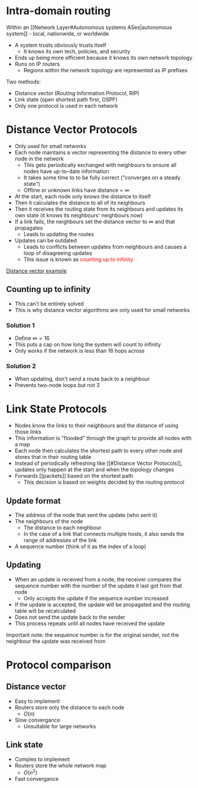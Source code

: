 # Intra-domain routing
Within an [[Network Layer#Autonomous systems ASes|autonomous system]] - local, nationwide, or worldwide

- A system trusts obviously trusts itself
	- It knows its own tech, policies, and security
- Ends up being more efficient because it knows its own network topology
- Runs on IP routers
	- Regions within the network topology are represented as IP prefixes

Two methods:
- Distance vector (Routing Information Protocol, RIP)
- Link state (open shortest path first, OSPF)
- Only one protocol is used in each network

# Distance Vector Protocols
- Only used for small networks
- Each node maintains a vector representing the distance to every other node in the network
	- This gets periodically exchanged with neighbours to ensure all nodes have up-to-date information
	- It takes some time to to be fully correct ("converges on a steady state")
	- Offline or unknown links have distance = $\infty$
- At the start, each node only knows the distance to itself
- Then it calculates the distance to all of its neighbours
- Then it receives the routing state from its neighbours and updates its own state (it knows its neighbours' neighbours now)
- If a link fails, the neighbours set the distance vector to $\infty$ and that propagates
	- Leads to updating the routes
- Updates can be outdated
	- Leads to conflicts between updates from neighbours and causes a loop of disagreeing updates
	- This issue is known as <font style="color:red;">counting up to infinity</font>

[Distance vector example](https://youtu.be/hdpnoOcrGck?t=370)

## Counting up to infinity
- This can't be entirely solved
- This is why distance vector algorithms are only used for small networks
### Solution 1
- Define $\infty = 16$
- This puts a cap on how long the system will count to infinity
- Only works if the network is less than 16 hops across

### Solution 2
- When updating, don't send a route back to a neighbour
- Prevents two-node loops but not 3

# Link State Protocols
- Nodes know the links to their neighbours and the distance of using those links
- This information is "flooded" through the graph to provide all nodes with a map
- Each node then calculates the shortest path to every other node and stores that in their routing table
- Instead of periodically refreshing like [[#Distance Vector Protocols]], updates only happen at the start and when the topology changes
- Forwards [[packets]] based on the shortest path
	- This decision is based on weights decided by the routing protocol

## Update format
- The address of the node that sent the update (who sent it)
- The neighbours of the node
	- The distance to each neighbour
	- In the case of a link that connects multiple hosts, it also sends the range of addresses of the link
- A sequence number (think of it as the index of a loop)

## Updating
- When an update is received from a node, the receiver compares the sequence number with the number of the update it last got from that node
	- Only accepts the update if the sequence number increased
- If the update is accepted, the update will be propagated and the routing table will be recalculated
- Does not send the update back to the sender
- This process repeats until all nodes have received the update

Important note: the sequence number is for the original sender, not the neighbour the update was received from

# Protocol comparison
## Distance vector
- Easy to implement
- Routers store only the distance to each node
	- $O(n)$
- Slow convergance
	- Unsuitable for large networks 

## Link state
- Complex to implement
- Routers store the whole network map
	- $O(n^2)$
- Fast convergance
